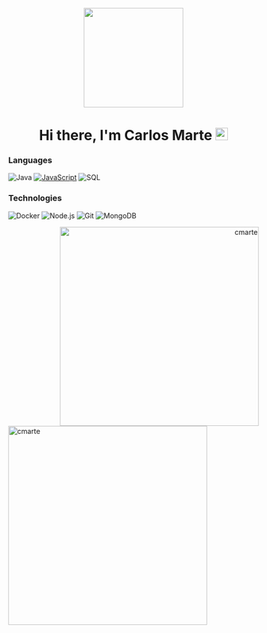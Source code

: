 <div align="center">
	<br>
	<img src="https://media.giphy.com/media/hvRJCLFzcasrR4ia7z/giphy.gif" width="200" height="200">
</div>

<h1 align="center">Hi there, I'm Carlos Marte <img src="https://media.giphy.com/media/hvRJCLFzcasrR4ia7z/giphy.gif" width="25px"></h1>

### Languages

![Java](https://img.shields.io/badge/-Java-000?&logo=java)
[![JavaScript](https://img.shields.io/badge/-JavaScript-000?&logo=JavaScript&logoColor=ddc508)](https://github.com/cmarte?tab=repositories&q=&type=&language=javascript)
![SQL](https://img.shields.io/badge/-SQL-000?&logo=MySQL&logoColor=4479A1)

### Technologies

![Docker](https://img.shields.io/badge/-Docker-000?&logo=Docker)
![Node.js](https://img.shields.io/badge/-Node.js-000?&logo=node.js)
![Git](https://img.shields.io/badge/-Git-000?&logo=git)
![MongoDB](https://img.shields.io/badge/-MongoDB-000?&logo=mongodb)

<!--START_SECTION:waka-->

<!--END_SECTION:waka-->

<p align="right"><img align="right" src="https://github-readme-streak-stats.herokuapp.com/?user=cmarte&theme=radical" alt="cmarte" width="400" /></p></p>
<br>

<p>
<p align="left"> <img align="left" src="https://github-readme-stats.vercel.app/api?username=cmarte&show_icons=true&locale=en&theme=blue-green" alt="cmarte" width="400" /></p>  </p>
